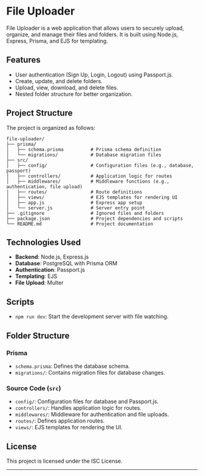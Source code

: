 # File Uploader

File Uploader is a web application that allows users to securely upload, organize, and manage their files and folders. It is built using Node.js, Express, Prisma, and EJS for templating.

## Features

- User authentication (Sign Up, Login, Logout) using Passport.js.
- Create, update, and delete folders.
- Upload, view, download, and delete files.
- Nested folder structure for better organization.

## Project Structure

The project is organized as follows:

```
file-uploader/
├── prisma/
│   ├── schema.prisma          # Prisma schema definition
│   └── migrations/            # Database migration files
├── src/
│   ├── config/                # Configuration files (e.g., database, passport)
│   ├── controllers/           # Application logic for routes
│   ├── middlewares/           # Middleware functions (e.g., authentication, file upload)
│   ├── routes/                # Route definitions
│   ├── views/                 # EJS templates for rendering UI
│   ├── app.js                 # Express app setup
│   └── server.js              # Server entry point
├── .gitignore                 # Ignored files and folders
├── package.json               # Project dependencies and scripts
└── README.md                  # Project documentation
```

## Technologies Used

- **Backend**: Node.js, Express.js
- **Database**: PostgreSQL with Prisma ORM
- **Authentication**: Passport.js
- **Templating**: EJS
- **File Upload**: Multer

## Scripts

- `npm run dev`: Start the development server with file watching.

## Folder Structure

### Prisma

- `schema.prisma`: Defines the database schema.
- `migrations/`: Contains migration files for database changes.

### Source Code (`src`)

- `config/`: Configuration files for database and Passport.js.
- `controllers/`: Handles application logic for routes.
- `middlewares/`: Middleware for authentication and file uploads.
- `routes/`: Defines application routes.
- `views/`: EJS templates for rendering the UI.

## License

This project is licensed under the ISC License.

---
